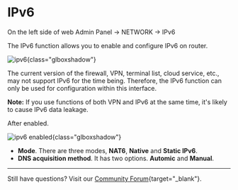 # IPv6

On the left side of web Admin Panel -> NETWORK -> IPv6

The IPv6 function allows you to enable and configure IPv6 on router.

![ipv6](https://static.gl-inet.com/docs/en/4/tutorials/ipv6/ipv6_page.png){class="glboxshadow"}

The current version of the firewall, VPN, terminal list, cloud service, etc., may not support IPv6 for the time being. Therefore, the IPv6 function can only be used for configuration within this interface.

**Note:** If you use functions of both VPN and IPv6 at the same time, it's likely to cause IPv6 data leakage.

After enabled.

![ipv6 enabled](https://static.gl-inet.com/docs/en/4/tutorials/ipv6/ipv6_enabled.png){class="glboxshadow"}

- **Mode**. There are three modes, **NAT6**, **Native** and **Static IPv6**.
- **DNS acquisition method**. It has two options. **Automic** and **Manual**.

---

Still have questions? Visit our [Community Forum](https://forum.gl-inet.com){target="_blank"}.
